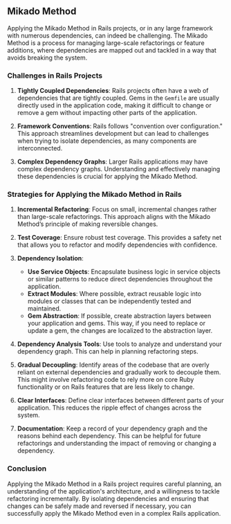 ## Mikado Method

Applying the Mikado Method in Rails projects, or in any large framework with numerous dependencies, can indeed be challenging. The Mikado Method is a process for managing large-scale refactorings or feature additions, where dependencies are mapped out and tackled in a way that avoids breaking the system.

### Challenges in Rails Projects

1. **Tightly Coupled Dependencies**: Rails projects often have a web of dependencies that are tightly coupled. Gems in the `Gemfile` are usually directly used in the application code, making it difficult to change or remove a gem without impacting other parts of the application.

2. **Framework Conventions**: Rails follows "convention over configuration." This approach streamlines development but can lead to challenges when trying to isolate dependencies, as many components are interconnected.

3. **Complex Dependency Graphs**: Larger Rails applications may have complex dependency graphs. Understanding and effectively managing these dependencies is crucial for applying the Mikado Method.

### Strategies for Applying the Mikado Method in Rails

1. **Incremental Refactoring**: Focus on small, incremental changes rather than large-scale refactorings. This approach aligns with the Mikado Method’s principle of making reversible changes.

2. **Test Coverage**: Ensure robust test coverage. This provides a safety net that allows you to refactor and modify dependencies with confidence.

3. **Dependency Isolation**:
   - **Use Service Objects**: Encapsulate business logic in service objects or similar patterns to reduce direct dependencies throughout the application.
   - **Extract Modules**: Where possible, extract reusable logic into modules or classes that can be independently tested and maintained.
   - **Gem Abstraction**: If possible, create abstraction layers between your application and gems. This way, if you need to replace or update a gem, the changes are localized to the abstraction layer.

4. **Dependency Analysis Tools**: Use tools to analyze and understand your dependency graph. This can help in planning refactoring steps.

5. **Gradual Decoupling**: Identify areas of the codebase that are overly reliant on external dependencies and gradually work to decouple them. This might involve refactoring code to rely more on core Ruby functionality or on Rails features that are less likely to change.

6. **Clear Interfaces**: Define clear interfaces between different parts of your application. This reduces the ripple effect of changes across the system.

7. **Documentation**: Keep a record of your dependency graph and the reasons behind each dependency. This can be helpful for future refactorings and understanding the impact of removing or changing a dependency.

### Conclusion

Applying the Mikado Method in a Rails project requires careful planning, an understanding of the application's architecture, and a willingness to tackle refactoring incrementally. By isolating dependencies and ensuring that changes can be safely made and reversed if necessary, you can successfully apply the Mikado Method even in a complex Rails application.
